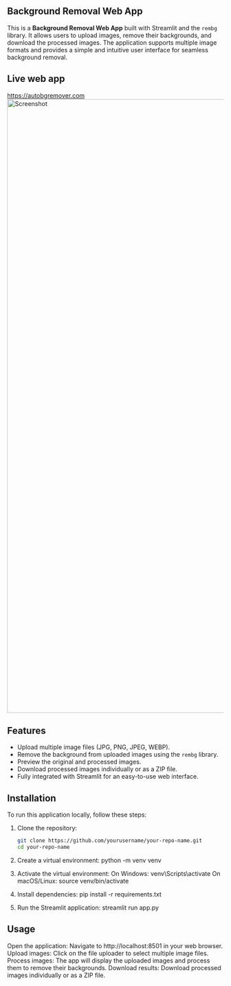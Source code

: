 ## Background Removal Web App

This is a **Background Removal Web App** built with Streamlit and the `rembg` library. It allows users to upload images, remove their backgrounds, and download the processed images. The application supports multiple image formats and provides a simple and intuitive user interface for seamless background removal.

## Live web app
https://autobgremover.com
<img width="1426" alt="Screenshot" src="https://github.com/user-attachments/assets/12535b4a-90e8-4d25-8afe-c7673b5ba146">


## Features

- Upload multiple image files (JPG, PNG, JPEG, WEBP).
- Remove the background from uploaded images using the `rembg` library.
- Preview the original and processed images.
- Download processed images individually or as a ZIP file.
- Fully integrated with Streamlit for an easy-to-use web interface.

## Installation

To run this application locally, follow these steps:

1. Clone the repository:

   ```bash
   git clone https://github.com/yourusername/your-repo-name.git
   cd your-repo-name
   
2. Create a virtual environment:
   python -m venv venv

3. Activate the virtual environment:
   On Windows:
   venv\Scripts\activate
   On macOS/Linux:
   source venv/bin/activate

4. Install dependencies:
   pip install -r requirements.txt

5. Run the Streamlit application:
   streamlit run app.py

## Usage
Open the application: Navigate to http://localhost:8501 in your web browser.
Upload images: Click on the file uploader to select multiple image files.
Process images: The app will display the uploaded images and process them to remove their backgrounds.
Download results: Download processed images individually or as a ZIP file.
